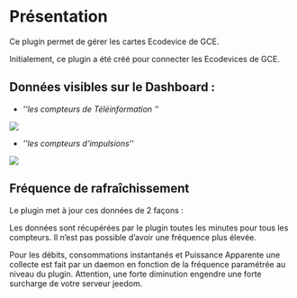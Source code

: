 Présentation
============

Ce plugin permet de gérer les cartes Ecodevice de GCE.

Initialement, ce plugin a été créé pour connecter les Ecodevices de GCE.

Données visibles sur le Dashboard :
-----------------------------------

-   *''les compteurs de Téléinformation '*'

![](../images/ecodevice_screenshot2.jpg)

-   *''les compteurs d’impulsions*''

![](../images/ecodevice_screenshot3.jpg)

Fréquence de rafraîchissement
-----------------------------

Le plugin met à jour ces données de 2 façons :

Les données sont récupérées par le plugin toutes les minutes pour tous
les compteurs. Il n’est pas possible d’avoir une fréquence plus élevée.

Pour les débits, consommations instantanés et Puissance Apparente une
collecte est fait par un daemon en fonction de la fréquence paramétrée
au niveau du plugin. Attention, une forte diminution engendre une forte
surcharge de votre serveur jeedom.
